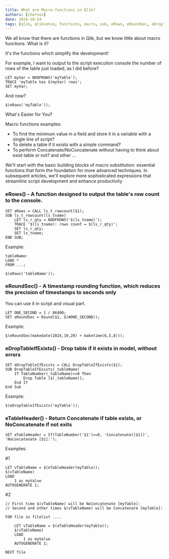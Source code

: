 ```yaml
---
title: What are Macro-functions in Qlik?
authors: [chernov]
date: 2024-10-24
tags: [qlik, qliksense, functions, macro, sub, eRows, eRoundSec, eDropTableIfExists, eTableHeader]
---
```


We all know that there are functions in Qlik, but we know little about macro functions. What is it?

It's the functions which simplify the development!

For example, I want to output to the script execution console the number of rows of the table just loaded, as I did before?

```
LET myVar = NOOFROWS('myTable');
TRACE 'myTable has $(myVar) rows';
SET myVar;
```

And now?

```
$(eRows('myTable'));
```

What's Easier for You?

Macro functions examples:
- To find the minimum value in a field and store it in a variable with a single line of script?
- To delete a table if it exists with a simple command?
- To perform Concatenate/NoConcatenate without having to think about exist table or not?
and other ...

<!-- truncate -->

We'll start with the basic building blocks of macro substitution: essential functions that form the foundation for more advanced techniques. In subsequent articles, we'll explore more sophisticated expressions that streamline script development and enhance productivity

### eRows() - A function designed to output the table's row count to the console.

```
SET eRows = CALL ls_t_rowcount($1);
SUB ls_t_rowcount(ls_tname)
    LET ls_r_qty = NOOFROWS('$(ls_tname)');
    TRACE '$(ls_tname): rows count = $(ls_r_qty)';
    SET ls_r_qty;
    SET ls_tname;
END SUB;
```

Example:

```
tableName:
LOAD *
FROM ...;

$(eRows('tableName'));
```

### eRoundSec() - A timestamp rounding function, which reduces the precision of timestamps to seconds only

You can use it in script and visual part.

```
LET ONE_SECOND = 1 / 86400;
SET eRoundSec = Round($1, $(#ONE_SECOND));
```

Example:
```
$(eRoundSec(makedate(2024,10,20) + maketime(6,5,8)));
```

### eDropTableIfExists() - Drop table if it exists in model, without errors

```
SET eDropTableIfExists = CALL DropTableIfExists($1);
SUB DropTableIfExists(_tableName)
    If TableNumber(_tableName)>=0 Then
        Drop Table [$(_tableName)];
    End If
End Sub
```

Example:

```
$(eDropTableIfExists('myTable'));
```

### eTableHeader() - Return Concatenate if table exists, or NoConcatenate if not exits

```
SET eTableHeader = If(TableNumber('$1')>=0, 'Concatenate([$1])', 'NoConcatenate [$1]:');
```
Examples:


#1
```
LET vTableName = $(eTableHeader(myTable));
$(vTableName)
LOAD
    1 as myValue
AUTOGENERATE 1;
```

#2

```
// First time $(vTableName) will be NoConcatenate [myTable]:
// Second and other times $(vTableName) will be Concatenate [myTable]:

FOR file in filelist ....

    LET vTableName = $(eTableHeader(myTable));
    $(vTableName)
    LOAD
        1 as myValue
    AUTOGENERATE 1;

NEXT file
```
